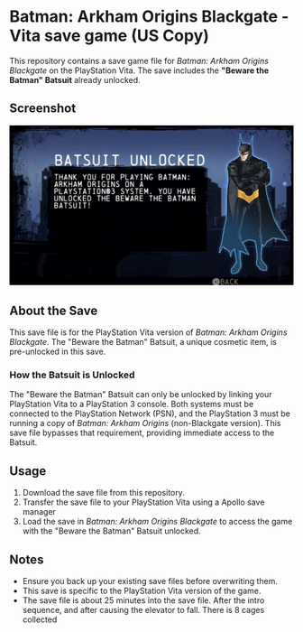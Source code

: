 # Batman: Arkham Origins Blackgate - Vita save game (US Copy)

This repository contains a save game file for *Batman: Arkham Origins Blackgate* on the PlayStation Vita. The save includes the **"Beware the Batman" Batsuit** already unlocked.

## Screenshot

![Beware the batman batsuit Screenshot](./screenshot.png)

## About the Save

This save file is for the PlayStation Vita version of *Batman: Arkham Origins Blackgate*. The "Beware the Batman" Batsuit, a unique cosmetic item, is pre-unlocked in this save.

### How the Batsuit is Unlocked

The "Beware the Batman" Batsuit can only be unlocked by linking your PlayStation Vita to a PlayStation 3 console. Both systems must be connected to the PlayStation Network (PSN), and the PlayStation 3 must be running a copy of *Batman: Arkham Origins* (non-Blackgate version). This save file bypasses that requirement, providing immediate access to the Batsuit.

## Usage

1. Download the save file from this repository.
2. Transfer the save file to your PlayStation Vita using a Apollo save manager
3. Load the save in *Batman: Arkham Origins Blackgate* to access the game with the "Beware the Batman" Batsuit unlocked.

## Notes

- Ensure you back up your existing save files before overwriting them.
- This save is specific to the PlayStation Vita version of the game.
- The save file is about 25 minutes into the save file. After the intro sequence, and after causing the elevator to fall. There is 8 cages collected